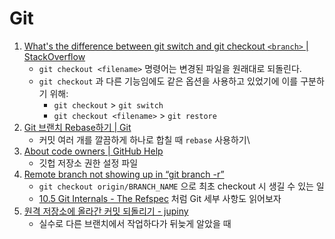 # Git

1. [What's the difference between git switch and git checkout `<branch>` | StackOverflow](https://stackoverflow.com/questions/57265785/whats-the-difference-between-git-switch-and-git-checkout-branch)
   - `git checkout <filename>` 명령어는 변경된 파일을 원래대로 되돌린다.
   - `git checkout` 과 다른 기능임에도 같은 옵션을 사용하고 있었기에 이를 구분하기 위해:
     - `git checkout` > `git switch`
     - `git checkout <filename>` > `git restore`
2. [Git 브랜치 Rebase하기 | Git](https://git-scm.com/book/ko/v1/Git-%EB%B8%8C%EB%9E%9C%EC%B9%98-Rebase%ED%95%98%EA%B8%B0)
   - 커밋 여러 개를 깔끔하게 하나로 합칠 때 `rebase` 사용하기\
3. [About code owners | GitHub Help](https://help.github.com/en/articles/about-code-owners)
   - 깃헙 저장소 권한 설정 파일
4. [Remote branch not showing up in “git branch -r”](https://stackoverflow.com/questions/12319968/remote-branch-not-showing-up-in-git-branch-r)
   - `git checkout origin/BRANCH_NAME` 으로 최초 checkout 시 생길 수 있는 일
   - [10.5 Git Internals - The Refspec](https://git-scm.com/book/en/v2/Git-Internals-The-Refspec) 처럼 Git 세부 사항도 읽어보자
5. [원격 저장소에 올라간 커밋 되돌리기 - jupiny](https://jupiny.com/2019/03/19/revert-commits-in-remote-repository/)
   - 실수로 다른 브랜치에서 작업하다가 뒤늦게 알았을 때

